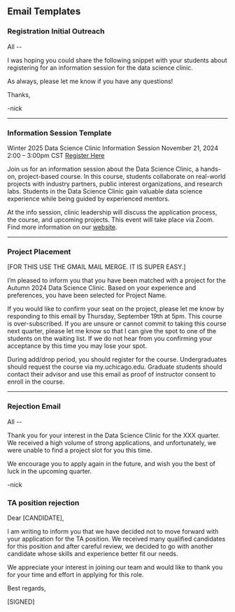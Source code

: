 ## Email Templates

### Registration Initial Outreach

All --

I was hoping you could share the following snippet with your students about registering for an information session for the data science clinic.

As always, please let me know if you have any questions!

Thanks,

-nick

----

### Information Session Template
Winter 2025 Data Science Clinic Information Session
November 21, 2024
2:00 – 3:00pm CST
[Register Here]()

Join us for an information session about the Data Science Clinic, a hands-on, project-based course. In this course, students collaborate on real-world projects with industry partners, public interest organizations, and research labs. Students in the Data Science Clinic gain valuable data science experience while being guided by experienced mentors.

At the info session, clinic leadership will discuss the application process, the course, and upcoming projects. This event will take place via Zoom. Find more information on our [website](https://dsi-clinic.github.io/the-clinic/).

--- 

### Project Placement

[FOR THIS USE THE GMAIL MAIL MERGE. IT IS SUPER EASY.]


I’m pleased to inform you that you have been matched with a project for the Autumn 2024 Data Science Clinic. Based on your experience and preferences, you have been selected for Project Name.

If you would like to confirm your seat on the project, please let me know by responding to this email by Thursday, September 19th at 5pm. This course is over-subscribed. If you are unsure or cannot commit to taking this course next quarter, please let me know so that I can give the spot to one of the students on the waiting list. If we do not hear from you confirming your acceptance by this time you may lose your spot.

During add/drop period, you should register for the course. Undergraduates should request the course via my.uchicago.edu. Graduate students should contact their advisor and use this email as proof of instructor consent to enroll in the course.

---

### Rejection Email

All --

Thank you for your interest in the Data Science Clinic for the XXX quarter. We received a high volume of strong applications, and unfortunately, we were unable to find a project slot for you this time.

We encourage you to apply again in the future, and wish you the best of luck in the upcoming quarter.

-nick


###  TA position rejection
Dear [CANDIDATE],
 
I am writing to inform you that we have decided not to move forward with your application for the TA position. We received many qualified candidates for this position and after careful review, we decided to go with another candidate whose skills and experience better fit our needs.
 
We appreciate your interest in joining our team and would like to thank you for your time and effort in applying for this role.
 
Best regards,
 
[SIGNED]

